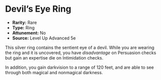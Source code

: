 # Devil’s Eye Ring

- **Rarity:** Rare
- **Type:** Ring
- **Attunement:** No
- **Source:** Level Up Advanced 5e

This silver ring contains the sentient eye of a devil. While you are wearing the ring and it is uncovered, you have _disadvantage_  on Persuasion checks but gain an expertise die on Intimidation checks. 

In addition, you gain darkvision to a range of 120 feet, and are able to see through both magical and nonmagical darkness.

